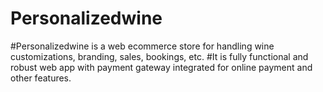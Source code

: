 # Personalizedwine
#Personalizedwine is a web ecommerce store for handling wine customizations, branding, sales, bookings, etc.
#It is fully functional and robust web app with payment gateway integrated for online payment and other features.
